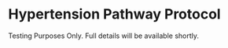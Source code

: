 Hypertension Pathway Protocol
===============

Testing Purposes Only.  Full details will be available shortly.
